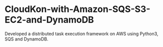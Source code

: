 # CloudKon-with-Amazon-SQS-S3-EC2-and-DynamoDB
Developed a distributed task execution framework on AWS using Python3, SQS and DynamoDB.
